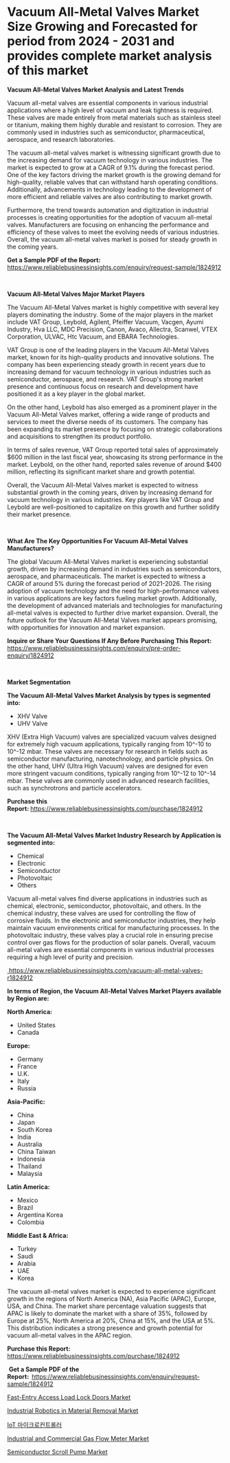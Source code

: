 <p><h1>Vacuum All-Metal Valves Market Size Growing and Forecasted for period from 2024 - 2031 and provides complete market analysis of this market</h1></p><p><strong>Vacuum All-Metal Valves Market Analysis and Latest Trends</strong></p>
<p><p>Vacuum all-metal valves are essential components in various industrial applications where a high level of vacuum and leak tightness is required. These valves are made entirely from metal materials such as stainless steel or titanium, making them highly durable and resistant to corrosion. They are commonly used in industries such as semiconductor, pharmaceutical, aerospace, and research laboratories.</p><p>The vacuum all-metal valves market is witnessing significant growth due to the increasing demand for vacuum technology in various industries. The market is expected to grow at a CAGR of 9.1% during the forecast period. One of the key factors driving the market growth is the growing demand for high-quality, reliable valves that can withstand harsh operating conditions. Additionally, advancements in technology leading to the development of more efficient and reliable valves are also contributing to market growth.</p><p>Furthermore, the trend towards automation and digitization in industrial processes is creating opportunities for the adoption of vacuum all-metal valves. Manufacturers are focusing on enhancing the performance and efficiency of these valves to meet the evolving needs of various industries. Overall, the vacuum all-metal valves market is poised for steady growth in the coming years.</p></p>
<p><strong>Get a Sample PDF of the Report:&nbsp;</strong> <a href="https://www.reliablebusinessinsights.com/enquiry/request-sample/1824912">https://www.reliablebusinessinsights.com/enquiry/request-sample/1824912</a></p>
<p>&nbsp;</p>
<p><strong>Vacuum All-Metal Valves Major Market Players</strong></p>
<p><p>The Vacuum All-Metal Valves market is highly competitive with several key players dominating the industry. Some of the major players in the market include VAT Group, Leybold, Agilent, Pfeiffer Vacuum, Vacgen, Ayumi Industry, Hva LLC, MDC Precision, Canon, Avaco, Allectra, Scanwel, VTEX Corporation, ULVAC, Htc Vacuum, and EBARA Technologies.</p><p>VAT Group is one of the leading players in the Vacuum All-Metal Valves market, known for its high-quality products and innovative solutions. The company has been experiencing steady growth in recent years due to increasing demand for vacuum technology in various industries such as semiconductor, aerospace, and research. VAT Group's strong market presence and continuous focus on research and development have positioned it as a key player in the global market.</p><p>On the other hand, Leybold has also emerged as a prominent player in the Vacuum All-Metal Valves market, offering a wide range of products and services to meet the diverse needs of its customers. The company has been expanding its market presence by focusing on strategic collaborations and acquisitions to strengthen its product portfolio.</p><p>In terms of sales revenue, VAT Group reported total sales of approximately $600 million in the last fiscal year, showcasing its strong performance in the market. Leybold, on the other hand, reported sales revenue of around $400 million, reflecting its significant market share and growth potential.</p><p>Overall, the Vacuum All-Metal Valves market is expected to witness substantial growth in the coming years, driven by increasing demand for vacuum technology in various industries. Key players like VAT Group and Leybold are well-positioned to capitalize on this growth and further solidify their market presence.</p></p>
<p>&nbsp;</p>
<p><strong>What Are The Key Opportunities For Vacuum All-Metal Valves Manufacturers?</strong></p>
<p><p>The global Vacuum All-Metal Valves market is experiencing substantial growth, driven by increasing demand in industries such as semiconductors, aerospace, and pharmaceuticals. The market is expected to witness a CAGR of around 5% during the forecast period of 2021-2026. The rising adoption of vacuum technology and the need for high-performance valves in various applications are key factors fueling market growth. Additionally, the development of advanced materials and technologies for manufacturing all-metal valves is expected to further drive market expansion. Overall, the future outlook for the Vacuum All-Metal Valves market appears promising, with opportunities for innovation and market expansion.</p></p>
<p><strong>Inquire or Share Your Questions If Any Before Purchasing This Report:</strong> <a href="https://www.reliablebusinessinsights.com/enquiry/pre-order-enquiry/1824912">https://www.reliablebusinessinsights.com/enquiry/pre-order-enquiry/1824912</a></p>
<p>&nbsp;</p>
<p><strong>Market Segmentation</strong></p>
<p><strong>The Vacuum All-Metal Valves Market Analysis by types is segmented into:</strong></p>
<p><ul><li>XHV Valve</li><li>UHV Valve</li></ul></p>
<p><p>XHV (Extra High Vacuum) valves are specialized vacuum valves designed for extremely high vacuum applications, typically ranging from 10^-10 to 10^-12 mbar. These valves are necessary for research in fields such as semiconductor manufacturing, nanotechnology, and particle physics. On the other hand, UHV (Ultra High Vacuum) valves are designed for even more stringent vacuum conditions, typically ranging from 10^-12 to 10^-14 mbar. These valves are commonly used in advanced research facilities, such as synchrotrons and particle accelerators.</p></p>
<p><strong>Purchase this Report:&nbsp;</strong><a href="https://www.reliablebusinessinsights.com/purchase/1824912">https://www.reliablebusinessinsights.com/purchase/1824912</a></p>
<p>&nbsp;</p>
<p><strong>The Vacuum All-Metal Valves Market Industry Research by Application is segmented into:</strong></p>
<p><ul><li>Chemical</li><li>Electronic</li><li>Semiconductor</li><li>Photovoltaic</li><li>Others</li></ul></p>
<p><p>Vacuum all-metal valves find diverse applications in industries such as chemical, electronic, semiconductor, photovoltaic, and others. In the chemical industry, these valves are used for controlling the flow of corrosive fluids. In the electronic and semiconductor industries, they help maintain vacuum environments critical for manufacturing processes. In the photovoltaic industry, these valves play a crucial role in ensuring precise control over gas flows for the production of solar panels. Overall, vacuum all-metal valves are essential components in various industrial processes requiring a high level of purity and precision.</p></p>
<p><a href="https://www.reliablebusinessinsights.com/vacuum-all-metal-valves-r1824912">&nbsp;https://www.reliablebusinessinsights.com/vacuum-all-metal-valves-r1824912</a></p>
<p><strong>In terms of Region, the Vacuum All-Metal Valves Market Players available by Region are:</strong></p>
<p>
    <p> <strong> North America: </strong>
        <ul>
            <li>United States</li>
            <li>Canada</li>
        </ul>
        </p> 
    <p> <strong> Europe: </strong>
        <ul>
            <li>Germany</li>
            <li>France</li>
            <li>U.K.</li>
            <li>Italy</li>
            <li>Russia</li>
        </ul>
        </p> 
    <p> <strong> Asia-Pacific: </strong>
        <ul>
            <li>China</li>
            <li>Japan</li>
            <li>South Korea</li>
            <li>India</li>
            <li>Australia</li>
            <li>China Taiwan</li>
            <li>Indonesia</li>
            <li>Thailand</li>
            <li>Malaysia</li>
        </ul>
        </p> 
    <p> <strong> Latin America: </strong>
        <ul>
            <li>Mexico</li>
            <li>Brazil</li>
            <li>Argentina Korea</li>
            <li>Colombia</li>
        </ul>
        </p> 
    <p> <strong> Middle East & Africa: </strong>
        <ul>
            <li>Turkey</li>
            <li>Saudi</li>
            <li>Arabia</li>
            <li>UAE</li>
            <li>Korea</li>
        </ul>
    </p>
    </p>
<p><p>The vacuum all-metal valves market is expected to experience significant growth in the regions of North America (NA), Asia Pacific (APAC), Europe, USA, and China. The market share percentage valuation suggests that APAC is likely to dominate the market with a share of 35%, followed by Europe at 25%, North America at 20%, China at 15%, and the USA at 5%. This distribution indicates a strong presence and growth potential for vacuum all-metal valves in the APAC region.</p></p>
<p><strong>Purchase this Report: </strong><a href="https://www.reliablebusinessinsights.com/purchase/1824912">https://www.reliablebusinessinsights.com/purchase/1824912</a></p>
<p>&nbsp;<strong>Get a Sample PDF of the Report:&nbsp;&nbsp;</strong><a href="https://www.reliablebusinessinsights.com/enquiry/request-sample/1824912">https://www.reliablebusinessinsights.com/enquiry/request-sample/1824912</a></p>
<p><strong></strong></p>
<p><p><a href="https://github.com/JosephMorgajjtiXfg/Market-Research-Report-List-1/blob/main/fast-entry-access-load-lock-doors-market.md">Fast-Entry Access Load Lock Doors Market</a></p><p><a href="https://github.com/Dhjdj3783/Market-Research-Report-List-1/blob/main/industrial-robotics-in-material-removal-market.md">Industrial Robotics in Material Removal Market</a></p><p><a href="https://github.com/nigaleamar09/Market-Research-Report-List-2/blob/main/274462170817.md">IoT 마이크로컨트롤러</a></p><p><a href="https://github.com/AllisonKreiger/Market-Research-Report-List-1/blob/main/industrial-and-commercial-gas-flow-meter-market.md">Industrial and Commercial Gas Flow Meter Market</a></p><p><a href="https://github.com/kaiserrayhan25/Market-Research-Report-List-1/blob/main/semiconductor-scroll-pump-market.md">Semiconductor Scroll Pump Market</a></p></p>